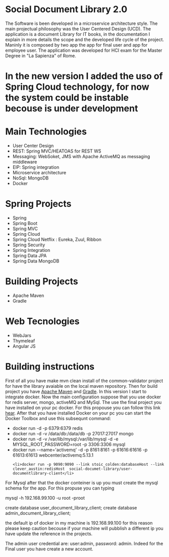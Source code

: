 # Social Document Library 2.0

The Software is been developed in a microservice architecture style.
The main projectual philosophy was the User Centered Design (UCD).
The application is a document Library for IT books, in the documentation I explain in more details the scope and the 
developed life cycle of the project. Maninly it is composed by two app the app for final user and app for employee user.
The application was developed for HCI exam for the Master Degree in "La Sapienza" of Rome.

# In the new version I added the uso of Spring Cloud technology, for now the system could be instable becouse is under development

# Main Technologies 
<ul>
    <li>User Center Design</li>
    <li>REST: Spring MVC/HEATOAS for REST WS </li> 
    <li>Messaging: WebSoket, JMS with Apache ActiveMQ as messaging middleware</li>
    <li>EIP: Spring integration</li>
    <li>Microservice architecture</li>
    <li>NoSql: MongoDB</li>
    <li>Docker</li>
</ul>

# Spring Projects
<ul>
    <li>Spring</li> 
    <li>Spring Boot</li>
    <li>Spring MVC</li>    
    <li>Spring Cloud</li> 
    <li>Spring Cloud Netflix : Eureka, Zuul, Ribbon</li> 
    <li>Spring Security</li>
    <li>Spring Integration</li>
    <li>Spring Data JPA</li>
    <li>Spring Data MongoDB</li>
</ul>

# Building Projects
<ul>
    <li>Apache Maven</li> 
    <li>Gradle</li>
</ul>

# Web Tecnologies
<ul>
    <li>WebJars</li>
    <li>Thymeleaf</li> 
    <li>Angular JS</li>
</ul>

# Building instructions
First of all you have make mvn clean install of the common-validator project for have the library avaiable on the local maven repository.
Then for build project you have <a href="https://maven.apache.org/">Apache Maven</a> and <a href="http://gradle.org/">Gradle</a>.
In this version I start to integrate docker. Now the main configuration suppose that you use docker for redis server, mongo, activeMQ and MySql.
The use the final project you have installed on your pc docker. For this propouse you can follow this link <a href="https://docs.docker.com/mac/">hear</a>.
After that you have installed Docker on your pc you can start the Docker Toolbox and use this subsequnt command:
<ul>
    <li>docker run -d -p 6379:6379 redis</li> 
    <li>docker run -d -v /data/db:/data/db  -p 27017:27017 mongo</li> 
    <li>docker run -d -v /var/lib/mysql:/var/lib/mysql -d -e MYSQL_ROOT_PASSWORD=root -p 3306:3306 mysql</li> 
    <li>docker run --name='activemq' -d -p 8161:8161 -p 61616:61616 -p 61613:61613 webcenter/activemq:5.13.1</li> 
    
    <li>docker run -p 9090:9090 --link stoic_colden:databaseHost --link clever_austin:redisHost  social-documet-library/user-documentlibrary-client</li> 
</ul>

For Mysql after that the docker conteiner is up you must create the mysql schema for the app. For this propuse you can typing 

mysql -h 192.168.99.100 -u root -proot

create database user_document_library_client;
create database admin_document_library_client;

the default ip of docker in my machine is 192.168.99.100 for this reason please keep caution becouse if your machine will pubblish a different ip you have update the reference in the projects.


The admin user credential are: user:admin, password: admin.
Indeed for the Final user you have create a new account.
